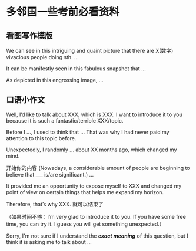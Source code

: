 # 多邻国一些考前必看资料



## 看图写作模版

We can see in this intriguing and quaint picture that there are X(数字) vivacious people doing sth. ...

It can be manifestly seen in this fabulous snapshot that ...

As depicted in this engrossing image, ...

## 口语小作文
Well, I’d like to talk about XXX, which is XXX. I want to introduce it to you because it is such a fantastic/terrible XXX/topic.

Before I ..., I used to think that ... That was why I had never paid my attention to this topic before.

Unexpectedly, I randomly ... about XX months ago, which changed my mind.

开始你的内容 (Nowadays, a considerable amount of people are beginning to believe that ___ is/are significant.) ...

It provided me an opportunity to expose myself to XXX and changed my point of view on certain things that helps me expand my horizon.

Therefore, that’s why XXX. 就可以结束了

（如果时间不够：I’m very glad to introduce it to you. If you have some free time, you can try it. I guess you will get something unexpected.）


Sorry, I'm not sure if I understand the ***exact meaning*** of this question, but I think it is asking me to talk about ... 
